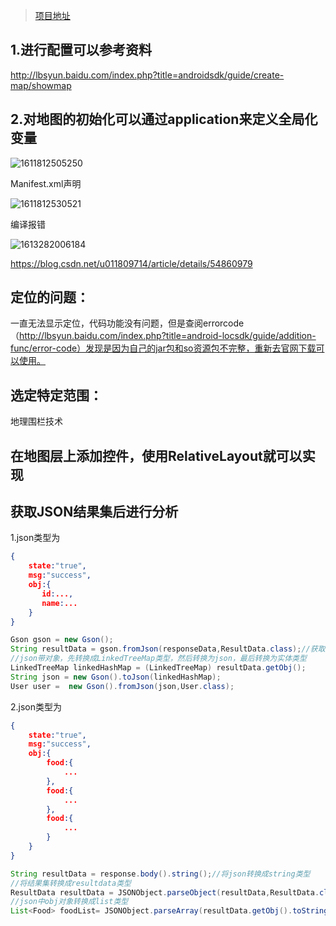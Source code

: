 

> [项目地址](https://gitee.com/kevinyong/mishi)

## 1.进行配置可以参考资料

http://lbsyun.baidu.com/index.php?title=androidsdk/guide/create-map/showmap



## 2.对地图的初始化可以通过application来定义全局化变量

![1611812505250](D:\typora\图片\1611812505250.png)

Manifest.xml声明

![1611812530521](D:\typora\图片\1611812530521.png)



编译报错

![1613282006184](D:\typora\图片\1613282006184.png)

https://blog.csdn.net/u011809714/article/details/54860979





## 定位的问题：

一直无法显示定位，代码功能没有问题，但是查阅errorcode（http://lbsyun.baidu.com/index.php?title=android-locsdk/guide/addition-func/error-code）发现是因为自己的jar包和so资源包不完整，重新去官网下载可以使用。



## 选定特定范围：

地理围栏技术



## 在地图层上添加控件，使用RelativeLayout就可以实现



## 获取JSON结果集后进行分析

1.json类型为

```json
{
	state:"true",
	msg:"success",
	obj:{
	   id:...,
	   name:...
	}
}
```

```java
Gson gson = new Gson();
String resultData = gson.fromJson(responseData,ResultData.class);//获取结果数据
//json带对象，先转换成LinkedTreeMap类型，然后转换为json，最后转换为实体类型
LinkedTreeMap linkedHashMap = (LinkedTreeMap) resultData.getObj();
String json = new Gson().toJson(linkedHashMap);
User user =  new Gson().fromJson(json,User.class);
```

2.json类型为

```json
{
	state:"true",
	msg:"success",
	obj:{
		food:{
		   	...
		},
		food:{
			...
		},
		food:{
			...
		}
	}
}
```

```java
String resultData = response.body().string();//将json转换成string类型
//将结果集转换成resultdata类型
ResultData resultData = JSONObject.parseObject(resultData,ResultData.class);
//json中obj对象转换成list类型
List<Food> foodList= JSONObject.parseArray(resultData.getObj().toString(), Food.class);
```

